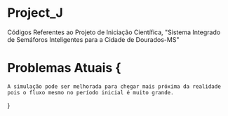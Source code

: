 # Project_J
Códigos Referentes ao Projeto de Iniciação Científica, "Sistema Integrado de Semáforos Inteligentes para a Cidade de Dourados-MS"

# Problemas Atuais {
    A simulação pode ser melhorada para chegar mais próxima da realidade pois o fluxo mesmo no período inicial é muito grande.
}
